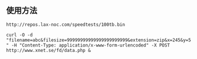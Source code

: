 ## 使用方法

`http://repos.lax-noc.com/speedtests/100tb.bin`

`curl -O -d "filename=abc&filesize=99999999999999999999999&extension=zip&x=245&y=5" -H "Content-Type: application/x-www-form-urlencoded" -X POST http://www.xnet.se/fd/data.php &`
